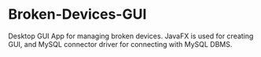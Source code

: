 # Broken-Devices-GUI
Desktop GUI App for managing broken devices.
JavaFX is used for creating GUI, and MySQL connector driver for connecting with MySQL DBMS.
